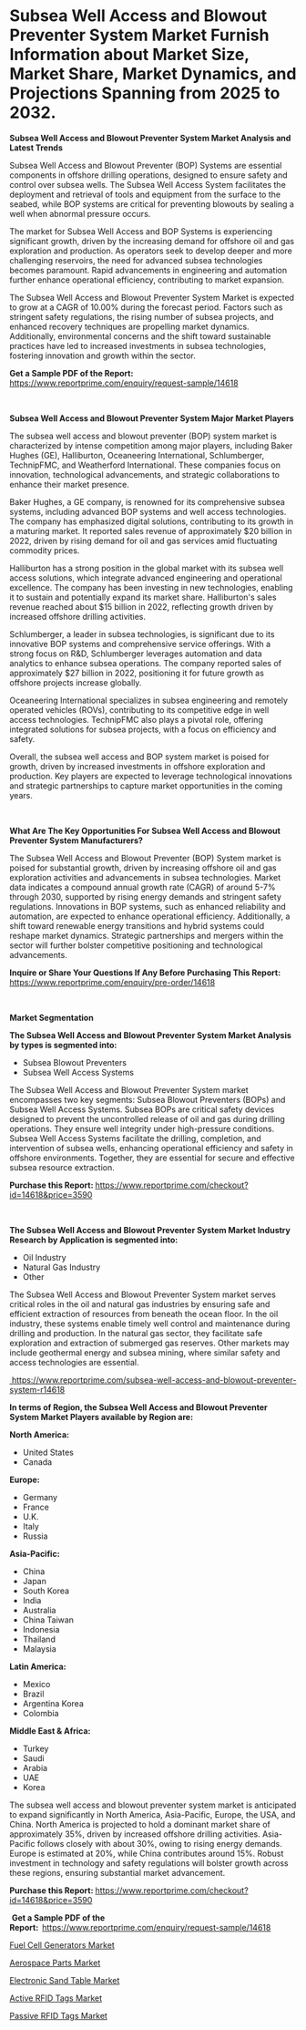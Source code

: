 <p><h1>Subsea Well Access and Blowout Preventer System Market Furnish Information about Market Size, Market Share, Market Dynamics, and Projections Spanning from 2025 to 2032.</h1></p><p><strong>Subsea Well Access and Blowout Preventer System Market Analysis and Latest Trends</strong></p>
<p><p>Subsea Well Access and Blowout Preventer (BOP) Systems are essential components in offshore drilling operations, designed to ensure safety and control over subsea wells. The Subsea Well Access System facilitates the deployment and retrieval of tools and equipment from the surface to the seabed, while BOP systems are critical for preventing blowouts by sealing a well when abnormal pressure occurs. </p><p>The market for Subsea Well Access and BOP Systems is experiencing significant growth, driven by the increasing demand for offshore oil and gas exploration and production. As operators seek to develop deeper and more challenging reservoirs, the need for advanced subsea technologies becomes paramount. Rapid advancements in engineering and automation further enhance operational efficiency, contributing to market expansion.</p><p>The Subsea Well Access and Blowout Preventer System Market is expected to grow at a CAGR of 10.00% during the forecast period. Factors such as stringent safety regulations, the rising number of subsea projects, and enhanced recovery techniques are propelling market dynamics. Additionally, environmental concerns and the shift toward sustainable practices have led to increased investments in subsea technologies, fostering innovation and growth within the sector.</p></p>
<p><strong>Get a Sample PDF of the Report:&nbsp;</strong> <a href="https://www.reportprime.com/enquiry/request-sample/14618?utm_campaign=3051&utm_medium=2&utm_source=Github&utm_content=ia&utm_term=20032025&utm_id=subsea-well-access-and-blowout-preventer-system">https://www.reportprime.com/enquiry/request-sample/14618</a></p>
<p>&nbsp;</p>
<p><strong>Subsea Well Access and Blowout Preventer System Major Market Players</strong></p>
<p><p>The subsea well access and blowout preventer (BOP) system market is characterized by intense competition among major players, including Baker Hughes (GE), Halliburton, Oceaneering International, Schlumberger, TechnipFMC, and Weatherford International. These companies focus on innovation, technological advancements, and strategic collaborations to enhance their market presence.</p><p>Baker Hughes, a GE company, is renowned for its comprehensive subsea systems, including advanced BOP systems and well access technologies. The company has emphasized digital solutions, contributing to its growth in a maturing market. It reported sales revenue of approximately $20 billion in 2022, driven by rising demand for oil and gas services amid fluctuating commodity prices.</p><p>Halliburton has a strong position in the global market with its subsea well access solutions, which integrate advanced engineering and operational excellence. The company has been investing in new technologies, enabling it to sustain and potentially expand its market share. Halliburton's sales revenue reached about $15 billion in 2022, reflecting growth driven by increased offshore drilling activities.</p><p>Schlumberger, a leader in subsea technologies, is significant due to its innovative BOP systems and comprehensive service offerings. With a strong focus on R&D, Schlumberger leverages automation and data analytics to enhance subsea operations. The company reported sales of approximately $27 billion in 2022, positioning it for future growth as offshore projects increase globally.</p><p>Oceaneering International specializes in subsea engineering and remotely operated vehicles (ROVs), contributing to its competitive edge in well access technologies. TechnipFMC also plays a pivotal role, offering integrated solutions for subsea projects, with a focus on efficiency and safety.</p><p>Overall, the subsea well access and BOP system market is poised for growth, driven by increased investments in offshore exploration and production. Key players are expected to leverage technological innovations and strategic partnerships to capture market opportunities in the coming years.</p></p>
<p>&nbsp;</p>
<p><strong>What Are The Key Opportunities For Subsea Well Access and Blowout Preventer System Manufacturers?</strong></p>
<p><p>The Subsea Well Access and Blowout Preventer (BOP) System market is poised for substantial growth, driven by increasing offshore oil and gas exploration activities and advancements in subsea technologies. Market data indicates a compound annual growth rate (CAGR) of around 5-7% through 2030, supported by rising energy demands and stringent safety regulations. Innovations in BOP systems, such as enhanced reliability and automation, are expected to enhance operational efficiency. Additionally, a shift toward renewable energy transitions and hybrid systems could reshape market dynamics. Strategic partnerships and mergers within the sector will further bolster competitive positioning and technological advancements.</p></p>
<p><strong>Inquire or Share Your Questions If Any Before Purchasing This Report:</strong> <a href="https://www.reportprime.com/enquiry/pre-order/14618?utm_campaign=3051&utm_medium=2&utm_source=Github&utm_content=ia&utm_term=20032025&utm_id=subsea-well-access-and-blowout-preventer-system">https://www.reportprime.com/enquiry/pre-order/14618</a></p>
<p>&nbsp;</p>
<p><strong>Market Segmentation</strong></p>
<p><strong>The Subsea Well Access and Blowout Preventer System Market Analysis by types is segmented into:</strong></p>
<p><ul><li>Subsea Blowout Preventers</li><li>Subsea Well Access Systems</li></ul></p>
<p><p>The Subsea Well Access and Blowout Preventer System market encompasses two key segments: Subsea Blowout Preventers (BOPs) and Subsea Well Access Systems. Subsea BOPs are critical safety devices designed to prevent the uncontrolled release of oil and gas during drilling operations. They ensure well integrity under high-pressure conditions. Subsea Well Access Systems facilitate the drilling, completion, and intervention of subsea wells, enhancing operational efficiency and safety in offshore environments. Together, they are essential for secure and effective subsea resource extraction.</p></p>
<p><strong>Purchase this Report:&nbsp;</strong><a href="https://www.reportprime.com/checkout?id=14618&price=3590&utm_campaign=3051&utm_medium=2&utm_source=Github&utm_content=ia&utm_term=20032025&utm_id=subsea-well-access-and-blowout-preventer-system">https://www.reportprime.com/checkout?id=14618&price=3590</a></p>
<p>&nbsp;</p>
<p><strong>The Subsea Well Access and Blowout Preventer System Market Industry Research by Application is segmented into:</strong></p>
<p><ul><li>Oil Industry</li><li>Natural Gas Industry</li><li>Other</li></ul></p>
<p><p>The Subsea Well Access and Blowout Preventer System market serves critical roles in the oil and natural gas industries by ensuring safe and efficient extraction of resources from beneath the ocean floor. In the oil industry, these systems enable timely well control and maintenance during drilling and production. In the natural gas sector, they facilitate safe exploration and extraction of submerged gas reserves. Other markets may include geothermal energy and subsea mining, where similar safety and access technologies are essential.</p></p>
<p><a href="https://www.reportprime.com/subsea-well-access-and-blowout-preventer-system-r14618?utm_campaign=3051&utm_medium=2&utm_source=Github&utm_content=ia&utm_term=20032025&utm_id=subsea-well-access-and-blowout-preventer-system">&nbsp;https://www.reportprime.com/subsea-well-access-and-blowout-preventer-system-r14618</a></p>
<p><strong>In terms of Region, the Subsea Well Access and Blowout Preventer System Market Players available by Region are:</strong></p>
<p>
    <p> <strong> North America: </strong>
        <ul>
            <li>United States</li>
            <li>Canada</li>
        </ul>
        </p> 
    <p> <strong> Europe: </strong>
        <ul>
            <li>Germany</li>
            <li>France</li>
            <li>U.K.</li>
            <li>Italy</li>
            <li>Russia</li>
        </ul>
        </p> 
    <p> <strong> Asia-Pacific: </strong>
        <ul>
            <li>China</li>
            <li>Japan</li>
            <li>South Korea</li>
            <li>India</li>
            <li>Australia</li>
            <li>China Taiwan</li>
            <li>Indonesia</li>
            <li>Thailand</li>
            <li>Malaysia</li>
        </ul>
        </p> 
    <p> <strong> Latin America: </strong>
        <ul>
            <li>Mexico</li>
            <li>Brazil</li>
            <li>Argentina Korea</li>
            <li>Colombia</li>
        </ul>
        </p> 
    <p> <strong> Middle East & Africa: </strong>
        <ul>
            <li>Turkey</li>
            <li>Saudi</li>
            <li>Arabia</li>
            <li>UAE</li>
            <li>Korea</li>
        </ul>
    </p>
    </p>
<p><p>The subsea well access and blowout preventer system market is anticipated to expand significantly in North America, Asia-Pacific, Europe, the USA, and China. North America is projected to hold a dominant market share of approximately 35%, driven by increased offshore drilling activities. Asia-Pacific follows closely with about 30%, owing to rising energy demands. Europe is estimated at 20%, while China contributes around 15%. Robust investment in technology and safety regulations will bolster growth across these regions, ensuring substantial market advancement.</p></p>
<p><strong>Purchase this Report: </strong><a href="https://www.reportprime.com/checkout?id=14618&price=3590&utm_campaign=3051&utm_medium=2&utm_source=Github&utm_content=ia&utm_term=20032025&utm_id=subsea-well-access-and-blowout-preventer-system">https://www.reportprime.com/checkout?id=14618&price=3590</a></p>
<p>&nbsp;<strong>Get a Sample PDF of the Report:&nbsp;&nbsp;</strong><a href="https://www.reportprime.com/enquiry/request-sample/14618?utm_campaign=3051&utm_medium=2&utm_source=Github&utm_content=ia&utm_term=20032025&utm_id=subsea-well-access-and-blowout-preventer-system">https://www.reportprime.com/enquiry/request-sample/14618</a></p>
<p><strong></strong></p>
<p><p><a href="https://www.linkedin.com/pulse/navigating-global-fuel-cell-generators-market-landscape-trends-w44ue?utm_campaign=3051&utm_medium=2&utm_source=Github&utm_content=ia&utm_term=20032025&utm_id=subsea-well-access-and-blowout-preventer-system">Fuel Cell Generators Market</a></p><p><a href="https://github.com/haaszgettre6/Market-Research-Report-List-1/blob/main/aerospace-parts-market.md?utm_campaign=3051&utm_medium=2&utm_source=Github&utm_content=ia&utm_term=20032025&utm_id=subsea-well-access-and-blowout-preventer-system">Aerospace Parts Market</a></p><p><a href="https://www.linkedin.com/pulse/electronic-sand-table-market-evolution-regional-adaptations-innovation-i5dce?utm_campaign=3051&utm_medium=2&utm_source=Github&utm_content=ia&utm_term=20032025&utm_id=subsea-well-access-and-blowout-preventer-system">Electronic Sand Table Market</a></p><p><a href="https://www.linkedin.com/pulse/exploring-growth-opportunities-active-rfid-tags-market-2025-2mode?utm_campaign=3051&utm_medium=2&utm_source=Github&utm_content=ia&utm_term=20032025&utm_id=subsea-well-access-and-blowout-preventer-system">Active RFID Tags Market</a></p><p><a href="https://www.linkedin.com/pulse/industry-growth-potential-passive-rfid-tags-market-forecasted-tk6se?utm_campaign=3051&utm_medium=2&utm_source=Github&utm_content=ia&utm_term=20032025&utm_id=subsea-well-access-and-blowout-preventer-system">Passive RFID Tags Market</a></p></p>